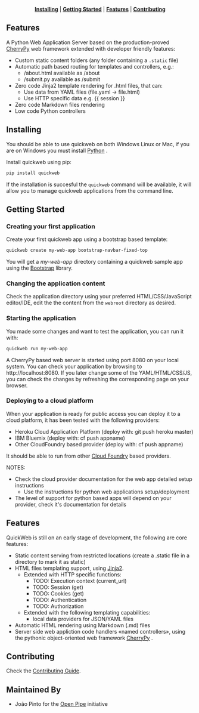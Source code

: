 <p style="text-align: center;">
<b><a href="#Installing">Installing</a></b>
|
<b><a href="#getting-started">Getting Started</a></b>
|
<b><a href="#features">Features</a></b>
|
<b><a href="#contributing">Contributing</a></b>
</p>

## Features

A Python Web Application Server based on the production-proved [CherryPy](https://cherrypy.org/) web framework extended with developer friendly features:

- Custom static content folders (any folder containing a `.static` file)
- Automatic path based routing for templates and controllers, e.g.:
  - /about.html available as /about
  - /submit.py available as /submit
- Zero code Jinja2 template rendering for .html files, that can:
  - Use data from YAML files (file.yaml -> file.html)
  - Use HTTP specific data e.g. {{ session  }}
- Zero code Markdown files rendering
- Low code Python controllers


## Installing
You should be able to use quickweb on both Windows Linux or Mac, if you are on Windows you must install [Python](doc/Windows/Python.md) .


Install quickweb using pip:
```sh
pip install quickweb
```
If the installation is succesful the `quickweb` command will be available, it will allow you to manage quickweb applications from the command line.

## Getting Started
### Creating your first application
Create your first quickweb app using a bootstrap based template:
```sh
quickweb create my-web-app bootstrap-navbar-fixed-top
```
You will get a _my-web-app_ directory containing a quickweb sample app using the [Bootstrap]((https://www.google.com)) library.

### Changing the application content
Check the application directory using your preferred HTML/CSS/JavaScript editor/IDE, edit the the content from the `webroot` directory as desired.

### Starting the application
You made some changes and want to test the application, you can run it with:

```sh
quickweb run my-web-app
```

A CherryPy based web server is started using port 8080 on your local system. You can check your application by browsing to http://localhost:8080. If you later change some of the YAML/HTML/CSS/JS, you can check the changes by refreshing the corresponding page on your browser.

### Deploying to a cloud platform
When your application is ready for public access you can deploy it to a cloud platform, it has been tested with the following providers:
- Heroku Cloud Application Platform (deploy with: git push heroku master)
- IBM Bluemix (deploy with: cf push appname)
- Other CloudFoundry based provider (deploy with: cf push appname)

It should be able to run from other [Cloud Foundry](https://www.cloudfoundry.org) based providers.

NOTES:
 * Check the cloud provider documentation for the web app detailed setup instructions
   - Use the instructions for python web applications setup/deployment
 * The level of support for python based apps will depend on your provider, check it's documentation for details

## Features
QuickWeb is still on an early stage of development, the following are core features:

- Static content serving from restricted locations (create a .static file in a directory to mark it as static)
- HTML files templating support, using [Jinja2](jinja.pocoo.org/docs/latest/).
    - Extended with HTTP specific functions:
        - TODO: Execution context (current_url)
        - TODO: Session (get)
        - TODO: Cookies (get)
        - TODO: Authentication
        - TODO: Authorization
    - Extended with the following templating capabilities:
      - local data providers for JSON/YAML files
- Automatic HTML rendering using Markdown (.md) files
- Server side web appliction code handlers «named controllers», using the pythonic object-oriented web framework [CherryPy](http://cherrypy.org/) .

## Contributing
Check the [Contributing Guide](docs/CONTRIBUTING.md).

Maintained By
-------------

* João Pinto for the [Open Pipe](//github.com/OpenPipe) initiative
